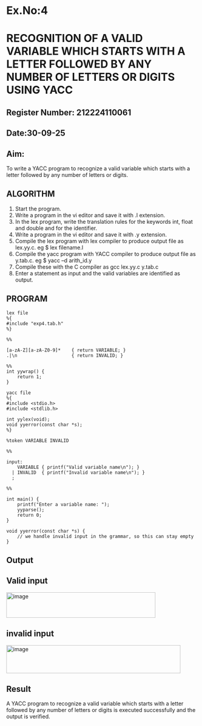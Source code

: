 # Ex.No:4
# RECOGNITION OF A VALID VARIABLE WHICH STARTS WITH A LETTER FOLLOWED BY ANY NUMBER OF LETTERS OR DIGITS USING YACC
## Register Number: 212224110061
## Date:30-09-25
## Aim:
To write a YACC program to recognize a valid variable which starts with a letter followed by any number of letters or digits.
## ALGORITHM
1.	Start the program.
2.	Write a program in the vi editor and save it with .l extension.
3.	In the lex program, write the translation rules for the keywords int, float and double and for the identifier.
4.	Write a program in the vi editor and save it with .y extension.
5.	Compile the lex program with lex compiler to produce output file as lex.yy.c. eg $ lex filename.l
6.	Compile the yacc program with YACC compiler to produce output file as y.tab.c. eg $ yacc –d arith_id.y
7.	Compile these with the C compiler as gcc lex.yy.c y.tab.c
8.	Enter a statement as input and the valid variables are identified as output.
## PROGRAM
```
lex file
%{
#include "exp4.tab.h"
%}

%%

[a-zA-Z][a-zA-Z0-9]*    { return VARIABLE; }
.|\n                    { return INVALID; }

%%
int yywrap() {
    return 1;
}

```
```
yacc file
%{
#include <stdio.h>
#include <stdlib.h>

int yylex(void);
void yyerror(const char *s);
%}

%token VARIABLE INVALID

%%

input:
    VARIABLE { printf("Valid variable name\n"); }
  | INVALID  { printf("Invalid variable name\n"); }
  ;

%%

int main() {
    printf("Enter a variable name: ");
    yyparse();
    return 0;
}

void yyerror(const char *s) {
    // we handle invalid input in the grammar, so this can stay empty
}

```

## Output

 ## Valid input 

 <img width="393" height="67" alt="image" src="https://github.com/user-attachments/assets/70b95845-afc9-48f7-bb60-57dbb757cb6c" />

 ## invalid input 

 <img width="459" height="74" alt="image" src="https://github.com/user-attachments/assets/585ee89e-2e68-4a36-b791-e8242a7840d6" />


## Result
A YACC program to recognize a valid variable which starts with a letter followed by any number of letters or digits is executed successfully and the output is verified.
